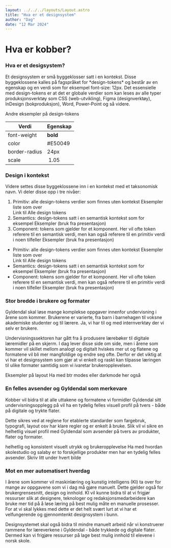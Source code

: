 ```yaml
---
layout: ../../../layouts/Layout.astro
title: "Hva er et designsystem"
author: "Dag"
date: "12 Mar 2024"
---
```



Hva er kobber?
==============

### Hva er et desigsystem?

Et designsystem er små byggeklosser satt i en kontekst. Disse byggeklossene kalles på fagspråket for \*design-tokens\* og består av en egenskap og en verdi som for eksempel font-size: 12px. Det essensielle med design-tokens er at det er globale verdier som kan leses av alle typer produksjonsverktøy som CSS (web-utvikling), Figma (designverktøy), InDesign (bokproduksjon), Word, Power-Point og så videre.

Andre eksempler på design-tokens

| Verdi    | Egenskap |
| -------- | ------- |
| font-weight   | **bold**  |
| color         | #E50049   |
| border-radius | 24px      |
| scale         | 1.05      |

### Design i kontekst

Videre settes disse byggeklossene inn i en kontekst med et taksonomisk navn. Vi deler disse opp i tre nivåer:

1. Primitiv: alle design-tokens verdier som finnes uten kontekst Eksempler liste som over  
    Link til Alle design tokens
2. Semantics: design-tokens satt i en semantisk kontekst som for eksempel Eksempler (bruk fra presentasjon)
3. Component: tokens som gjelder for et komponent. Her vil ofte token referere til en semantisk verdi, men kan også referere til en primitiv verdi i noen tilfeller Eksempler (bruk fra presentasjon)

- Primitiv: alle design-tokens verdier som finnes uten kontekst Eksempler liste som over  
    Link til Alle design tokens
- Semantics: design-tokens satt i en semantisk kontekst som for eksempel Eksempler (bruk fra presentasjon)
- Component: tokens som gjelder for et komponent. Her vil ofte token referere til en semantisk verdi, men kan også referere til en primitiv verdi i noen tilfeller Eksempler (bruk fra presentasjon)

### Stor bredde i brukere og formater

Gyldendal skal løse mange komplekse oppgaver innenfor undervisning i årene som kommer. Brukerene er varierte, fra barn i barnehagen til voksne akademiske studenter og til lærere. Ja, vi har til og med internverktøy der vi selv er brukere.

Undervisningssektoren har gått fra å produsere lærebøker til digitale læremidler på en skjerm. I dag lever disse side om side, men i årene som kommer vil skillet mellom analogt og digitalt hviskes mer ut og flatene og formatene vil bli mer mangfoldige og endre seg ofte. Derfor er det viktig at vi har et designsystem som gjør at vi enkelt og raskt kan tilpasse læringen til ulike formater samtidig som vi ivaretar brukeropplevelsen.

Eksempler på layout Ha med btr modes eller darkmode her også

### En felles avsender og Gyldendal som merkevare

Kobber vil bidra til at alle uttakene og formatene vi formidler Gyldendal sitt undervisningsopplegg på vil ha en tydelig felles visuell profil på tvers - både på digitale og trykte flater.

Dette sikres ved at reglene for etablerte standarder som fargebruk, typografi, layout osv har klare regler og er enkelt å bruke. Slik vil vi sikre en helhetlig visuel profil med Gyldendal som avsender på tvers av produkter, flater og formater.

helhetlig og konsistent visuelt utrykk og brukeropplevelse Ha med hvordan skolestudio og salaby er to forskjellige produkter men har en tydelig felles avsender. Skriv litt under hvert bilde

### Mot en mer automatisert hverdag

I årene som kommer vil maskinlæring og kunstig intelligens (KI) ta over for mange av oppgavene som vi i dag må gjøre manuelt. Dette gjelder også for brukergrensesnitt, design og innhold. KI vil kunne bidra til at vi frigjør ressurser slik at designere, teknologer og redaksjonsmedarbeidere kan bruke mer tid på å løse læring på best mulig måte en manuelle prosesser. For at vi skal lykkes med dette er det helt svært lurt at vi har et velfungerende og gjennomtenkt designsystem i bunn.

Designsystemet skal også bidra til mindre manuelt arbeid når vi konstruerer rammene for læreverkene i Gyldendal - både trykkede og digitale flater. Dermed kan vi frigjøre ressurser på lage best mulig innhold til elevene i norsk skole.
